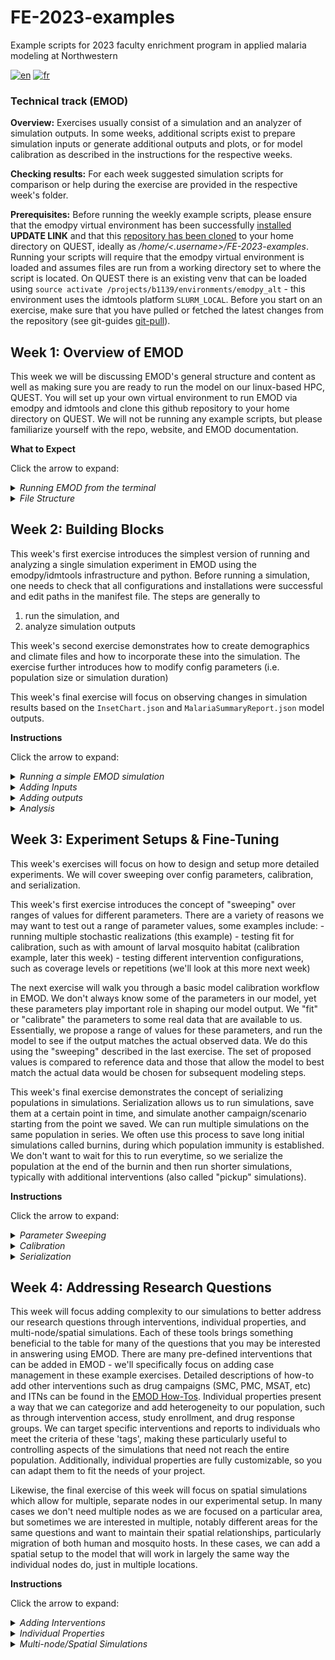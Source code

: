 # FE-2023-examples
Example scripts for 2023 faculty enrichment program in applied malaria modeling at Northwestern

[![en](https://img.shields.io/badge/lang-en-blue.svg)](https://github.com/numalariamodeling/FE-2023-examples/blob/main/README.md)
[![fr](https://img.shields.io/badge/lang-fr-red.svg)](https://github.com/numalariamodeling/FE-2023-examples/blob/main/README.fr.md)


### Technical track (EMOD)

**Overview:**
Exercises usually consist of a simulation and an analyzer of simulation outputs. 
In some weeks, additional scripts exist to prepare simulation inputs or generate additional outputs and plots, or for model calibration as described in the instructions for the respective weeks.

**Checking results:**
For each week suggested simulation scripts for comparison or help during the exercise are provided in the respective week's folder.

**Prerequisites:** 
Before running the weekly example scripts, please ensure that the emodpy virtual environment has been successfully [installed](https://faculty-enrich-2022.netlify.app/modules/install-emod/) **UPDATE LINK**
and that this [repository has been cloned](https://docs.github.com/en/repositories/creating-and-managing-repositories/cloning-a-repository) to your home directory on QUEST, ideally as _/home/<.username>/FE-2023-examples_. Running your scripts will require that the emodpy virtual environment is loaded and assumes files are run from a working directory set to where the script is located. On QUEST there is an existing venv that can be loaded using `source activate /projects/b1139/environments/emodpy_alt` - this environment uses the idmtools platform `SLURM_LOCAL`. Before you start on an exercise, make sure that you have pulled or fetched the latest changes from the repository (see git-guides [git-pull](https://github.com/git-guides/git-pull)).

## Week 1: Overview of EMOD
This week we will be discussing EMOD's general structure and content as well as making sure you are ready to run the model on our linux-based HPC, QUEST. You will set up your own virtual environment to run EMOD via emodpy and idmtools and clone this github repository to your home directory on QUEST. We will not be running any example scripts, but please familiarize yourself with the repo, website, and EMOD documentation.

**What to Expect**

Click the arrow to expand:
<details><summary><span><em>Running EMOD from the terminal</em></span></summary>
<p>

When you run an EMOD simulation script on QUEST, it will generate a set of initial messages. You will see a warning about no "idmtools.ini" - this is perfectly normal as we do not typically need the ini file to run with emodpy. Following this warning, you will see a segment that tells you some basic details about the idmtools platform you are using to run the script as well as the job directory, where all your simulation outputs will be stored.

![](static/example_run.png)

After a short waiting period, you will also see additional lines providing information on the commissioning of your simulation(s). You can expect to see a line saying that the EMODTask is being created, a few warnings and notices about file creation, then the bars showing progress on asset discovery and simulation commissioning. Once fully commissioned, you will also see the QUEST job ID, job directory, suite ID, and experiment ID. A line in the [example_run.py](https://github.com/numalariamodeling/FE-2023-examples/blob/main/example_run.py) tells the terminal to wait until all of the simulations are finished running, so there is an additional progress bar and assertion that the experiment succeeded, or failed, (once complete) that may not be present in all runs if this line is excluded. Notice that we have commissioned and successfully run 1 simulation here (see 1/1 at end of progress bars).

![](static/example_commission.png)

</p>
</details>

<details><summary><span><em>File Structure</em></span></summary>
<p>

If you navigate to the job directory, the file structure should look similar to that below. It can be summarized as:

- Job Directory
    - Suite ID
        - Experiment ID
            - Experiment Assets (e.g. demographics, EMOD executable, climate files, etc)
            - Simulation ID(s)
                - Output folder (e.g. reporters specified in run script)
                - General simulation outputs (e.g. campaign and config files, status/error tracking, simulation metadata)
            - General experiment outputs (e.g. status/error tracking, experiment metadata)
        - Suite metadata file
            
*NOTE: All of the ID folders are the 16-digit alphanumeric strings generated by idmtools, there is currently no way to modify them to use more human readable names*

![](static/example_file_structure.png)

</p>
</details>

## Week 2: Building Blocks
This week's first exercise introduces the simplest version of running and analyzing a single simulation experiment in EMOD using the emodpy/idmtools infrastructure and python. Before running a simulation, one needs to check that all configurations and installations were successful and edit paths in the manifest file. The steps are generally to

1. run the simulation, and   
2. analyze simulation outputs 

This week's second exercise demonstrates how to create demographics and climate files and how to incorporate these into the simulation. The exercise further introduces how to modify config parameters (i.e. population size or simulation duration)

This week's final exercise will focus on observing changes in simulation results based on the `InsetChart.json` and `MalariaSummaryReport.json` model outputs.

**Instructions**

Click the arrow to expand:
<details><summary><span><em>Running a simple EMOD simulation</em></span></summary>
<p>


- Navigate to your local copy of this repository on QUEST: `cd ~/FE-2023-examples`  
- Notice your job directory path in `manifest.py`: `/projects/b1139/FE-2023-examples/experiments/<username>`. This will help your track your simulations separately from other participants.  
- Load your emodpy `SLURM_LOCAL` virtual environment (see prerequisites)  
- Run simulation via `python3 example_run.py -l`
    - The `-l` argument allows you to use `SLURM_LOCAL` platform as the `selected_platform` in this example
- Wait for simulation to finish (~2 minutes)  
- Go to the job directory (see `experiments/<your username>` above) folder to find the generated experiment - it will be under a set of 16-digit alphanumeric strings. The structure of these strings is `Suite > Experiment > Simulations`. Due to current handling systems with SLURM you will not be able to see the experiment name given within the `example_run.py` script; however, this can be found in the experiment and simulation-level metadata.json files. You may also choose to sort your files based on time such that most recent experiments will appear first. 
- Take a look through what was generated even in this simple run and get familiar with the file structure.  
    - *NOTE: be sure to go all the way into the folder structure to see your simulations & their outputs. For more information on what to expect, see [Week 1](https://github.com/numalariamodeling/FE-2023-examples#week-1-overview-of-emod)*

</p>
</details>

<details><summary><span><em>Adding Inputs</em></span></summary>
<p>

This exercise demonstrates how to create demographics and climate files and how to incorporate these into the simulation as well as introducing how to modify config parameters (e.g. run number or simulation duration). Complete all of the steps below before running this next example.



1. Extracting climate data & adding to simulations
    - Checkout `example_site.csv` in the [inputs folder](https://github.com/numalariamodeling/FE-2023-examples/tree/main/inputs). This file contains coordinates for an example site in Uganda and establishes that this will be our "Node 1" in the model. You may use these coordinates or select a different site (and adjust the coordinates accordingly) if you like for the rest of this example.
    - Next, we'll run `extract_weather.py` - this script will run the weather generator. Notice that it reads information from `example_site.csv` to look for the right site and you can request weather for your time frame of interest. You'll also see that the platform for this is called *Calculon* - this is IDM's HPC _(requires access for climate database : ask someone from NU team)_
        - We can also run `recreate_weather.py` which will convert the weather files we just generated to a csv format that we can modify. For this example we don't need to make any modifications but this can be useful for research questions such as those relating to climate change. After running any modifications in the script we then convert the csv back to weather files.  
    - Now that you know what the scripts do, load your virtual environment and use `python3 extract_weather.py` to run the extraction.   
        - Enter the credentials to access Calculon and wait for your weather files to be generated, when that is complete check your repo's inputs to make sure the files are there.   
        - Then run `python3 recreate_weather.py` and verify that the modified weather files have been created. Make sure you check the `recreate_weather.py` script to see where they should be located.
    - Copy `example_run.py` and name it `example_run_inputs.py` and in the script change the experiment name to `f'{user}_FE_example_inputs'`
    - Update default parameters in your simulation script (`example_run_inputs.py`)'s `set_param_fn()`. You'll also need to add your folder of climate files as an asset directory to the EMODTask in `general_sim()`, this must be set after the task is defined and before the experiment is created. It is recommended you put it directory after the "set sif":

```py
def set_param_fn():
    ## existing contents
    config.parameters.Air_Temperature_Filename = os.path.join('climate','example_air_temperature_daily.bin')
    config.parameters.Land_Temperature_Filename = os.path.join('climate','example_air_temperature_daily.bin')
    config.parameters.Rainfall_Filename = os.path.join('climate','example_rainfall_daily.bin')
    config.parameters.Relative_Humidity_Filename = os.path.join('climate', 'example_relative_humidity_daily.bin')

```
    
```py
def general_sim():   
    ## existing contents
    task.set_sif(manifest.SIF_PATH, platform)
    
    # add weather directory as an asset
    task.common_assets.add_directory(os.path.join(manifest.input_dir, "example_weather", "out"), relative_path="climate")
```

2. Adding demographics
    - You may have noticed a `build_demog()` function in the first example, now we'll look at it in more detail. There are a few ways to add demographics details to our simulations, primarily with a new generator where we add details as we go or from a csv or we can read in a pre-made json file. Here we'll use the `from_template_node` command in emodpy_malaria demographics with some basic information, such as latitude and longitude. We need to import this functionality directly from emodpy_malaria - you should see this at the top of your script
    - In the `build_demog()` function, you should see the template node command, add the latitude and longitude for your example site and increase the sample size to 1000.
    - We also want to add equilibrium vital dynamics to our script. This will set the birth and mortality rates to be equal so we have a relatively stable population in our simulations. For some experiments it can be desirable to set these separately but for now this simple version will meet our needs. Add `SetEquilibriumVitalDynamics()` directly to the demographics file we are creating within the generator function (as seen below).
    - There are many aspects of demographics we are able to specify, such as the previously mentioned vital dynamics, risk distributions, and age distributions. The emod_api contains some existing age distributions. We'll need to import these PreDefined Distributions and then add it with `SetAgeDistribution` to our demographics file. Let's try adding the general distribution for Sub-Saharan Africa.
    
```py
import emodpy_malaria.demographics.MalariaDemographics as Demographics
import emod_api.demographics.PreDefinedDistributions as Distributions

def build_demog():
    """
    This function builds a demographics input file for the DTK using emod_api.
    """

    demog = Demographics.from_template_node(lat=0.4479, lon=33.2026, pop=1000, name="Example_Site")
    demog.SetEquilibriumVitalDynamics()
    
    age_distribution = Distributions.AgeDistribution_SSAfrica
    demog.SetAgeDistribution(age_distribution)

    return demog
```

3. Modifying configs
    - We also often want to modify some of the [config parameters](https://docs.idmod.org/projects/emod-malaria/en/latest/parameter-configuration.html) that control things like the within-host model, vectors, and simulation setup. In `example_run.py` we set the malaria team defaults using `config = conf.set_team_defaults(config, manifest)`, but we can also specify individual parameters like we did with the climate file names. Let's start with some simple things like adding setting the `Simulation_Duration` (how long the simulation should run in days) and the `Run_Number` (the random seed for the simulation) in `set_param_fn()`. Both of these can be done directly by referencing them as `config.parameters.<param_name>` and setting them to the desired value. The team typically uses a structure of `sim_years*365` with sim_years defined globally, at the top of the script beneath all imports, to set the duration.
    - Set the duration to 1 year and the run number to any number of your choosing
        - *NOTE: this run number value is just the random seed value, NOT the number of stochastic realizations to run.*
    - Next, we'll add some mosquito species. There is a specific function for this, `add_species()` in emodpy_malaria malaria config. Try adding *A. gambiae*, *A. arabiensis*, and *A. funestus* to your config file:
    
```py    
sim_years = 1

def set_param_fn():
    ## existing contents
    
    conf.add_species(config, manifest, ["gambiae", "arabiensis", "funestus"])

    config.parameters.Simulation_Duration = sim_years*365
    config.parameters.Run_Number = 0
```

4. Now that you've added these changes, try running your new script with `python3 example_run_inputs.py -l`. Once it has succeeded go check on what has run. Do you see the changes to your demographics.json and the climate folder in the experiment's `Assets` directory? How about to config.json or stdout.txt? You should also see [`InsetChart.json`](https://docs.idmod.org/projects/emod-malaria/en/latest/software-report-inset-chart.html) in the simulation's output folder - this is EMOD's default report that will give you an idea of what's going on in your simulation. We'll explore this more later in the Analysis section of Week 2.

</p>
</details>


<details><summary><span><em>Adding outputs</em></span></summary>
<p>

This exercise demonstrates how to add some of the malaria built-in reporters to our sims. These reports can help us understand what is going on in our simulations from basic targets like incidence and prevalence to more detailed pictures of events or within-host data such as parasitemia. You can read more about the possible types of analyzers in the [EMOD output file documentation](https://docs.idmod.org/projects/emod-malaria/en/latest/software-outputs.html). In this exercise we'll add the Report Event Recorder and Malaria Summary Report to the simulations.

- Copy your `example_run_inputs.py` script and name it `example_run_outputs.py`. Change the experiment name to `f'{user}_FE_example_outputs'`.
- We need to import the malaria reporters from emodpy_malaria. You'll need to add this line to the rest of your emodpy_malaria importers `from emodpy_malaria.reporters.builtin import *` at the top of your script. Notice the "*" at the end, this means we are importing all of the reporters from the builtin reporter script by their names.
- [Report Event Recorder](https://docs.idmod.org/projects/emod-malaria/en/latest/software-report-event-recorder.html) allows us to look at various events happening to each individual in our sim, as well as some basic demographic and health status information about the individual. This report is especially useful for monitoring different interventions, such as receiving treatment, but for now we'll only look at simple events such as births or existing individuals' birthdays. We can control the time period we want to report on, from `start_day` to `end_day` as well as things like target age group and nodes while we add the reporter. For now, let's add the report for the entire simulation and targeting ages 0-100 years, so likely the whole population. It can be added to our `general_sim()` with `add_event_recorder()` after the task has been defined, around line 110:

    ```py
    def general_sim()
        ## existing contents
    
        add_event_recorder(task, event_list=["HappyBirthday", "Births"],
                           start_day=1, end_day=sim_years*365, node_ids=[1], min_age_years=0,
                           max_age_years=100)
    ```

- [Malaria Summary Report](https://docs.idmod.org/projects/emod-malaria/en/latest/software-report-malaria-summary.html) provides a population-level summary of malaria data grouped into different bins such as age, parasitemia, and infectiousness. This report will give us information such as PfPR, clinical incidence, and population stratified by time (as well as age bins, parasitemia, and infectiousness if desired). We can specify what time period of aggregation we are interested in, typically weekly, monthly, or annually through the reporting interval. The linked documentation will show you many other things we can specify as well, but for now we'll keep it simple and set our report to run monthly for the duration of the simulation with simple age groups: 0-0.25, 0.25-5, and 5-115 years. We'll also tell the report that we want a maximum of 20 intervals so we can make sure we get all our monthly reports for 1 year and use `pretty_format` to make the outputted report more readable to us. You should also add a filename suffix, in this case we'll use "monthly" to give some additional description to the report. This should be added directly after the Report Event Recorder, also in `general_sim()` with `add_malaria_summary_report()`:

    ```py
    def general_sim()
        ## existing contents
    
        ## previously added event recorder
    
        add_malaria_summary_report(task, manifest, start_day=1, end_day=sim_years*365, reporting_interval=30,
                                   age_bins=[0.25, 5, 115],
                                   max_number_reports=20,
                                   filename_suffix='monthly',
                                   pretty_format=True)
    ```

- Now try running your new script as you learned in the past two examples and wait for it to finish before navigating to your experiment directory. When it's done running, check out the simulation outputs and your new report.

</p>
</details>


<details><summary><span><em>Analysis</em></span></summary>
<p>

Now that you've learned the basics of how to run EMOD and add inputs/outputs you can start actually analyzing some data! We use analyzer scripts to extract the data we want from our simulations' reports to understand what the simulation is doing, how it is changing, and answer research questions. This week's analyzer script, `analyzer_W2.py` contains two different analyzers:

1. `InsetChartAnalyzer` that extracts data from `Inset_Chart.json`. Notice the `channels_inset_chart` in line 159 - this tells defines which data channels we are interested in looking at. Six different channels are included currently but these can always be modified depending on what you want to explore. 
2. `MonthlyPfPRAnalyzer` that extracts data from the monthly summary report. If you look at the guts of the analyzer (lines 62 - 138), you'll see that this will particularly focus on extracting PfPR, Clinical Incidence (per person per year), Severe Incidence (per person per year), and Population, all by time (month) and age bins.

- You'll also notice `sweep_variables` being defined and going into both analyzers - we'll discuss this in more depth in Week 3, but for now you can think of this like a tag (or set of tags) for our simulation(s).

- Before we can run the analyzer script, you need to make a few changes:
    1. Set your `jdir` (short for job directory) to where your experiments are saved (*/projects/b1139/FE-2023-examples/experiments/<username>*). Notice that this is used for the platform, and we also set `wdir` (working directory) for the analyzer where the analyzers will output any results you have requested
    2. Define your experiment name and ID in the `expts` dictionary (line 147) - these should match the UID and name in the experiment level `metadata.json` for your experiment of interest:

    ```py
    expts = {
            '<user>_FE_example_outputs' : '<experiment UID'
        }
    ```

- This week's analyzer script also includes a basic python plotter for the results from `InsetChartAnalyzer` that will help you visualize each of the `channels_inset_chart` throughout the simulation. Take a look through the code to see if you can tell what it is doing before running it.
- Run the analyzer, you will not need the `-l` command as the platform is set to run only with `SLURM_LOCAL` right now
- Wait for the analyzer to succeed. Once it is finished check out your new outputs (see if you can find the `wdir` mentioned above without help). You should see two csvs, one from each analyzer, as well as a InsetChart.png.
- As an additional exercise, try to make a data visualization in R or python based off of the MonthlyPfPRAnalyzer output (PfPR_Clinical_Incidence_monthly.csv), based on the `MalariaSummaryReport`. You'll need to take a look through the output file and decide what kind of figure may be interesting and inform you about your simulation. *Note: there is no solution script for this, it is an exercise of creativity and data visualization skills where everyone may have unique ideas. Check out the plotting resources, then discuss with your colleagues or the instructional staff if you get stuck.*
- Once you've completed your data visualization exercise, feel free to try changing some other [config parameters](https://docs.idmod.org/projects/emod-malaria/en/latest/parameter-configuration.html) in your example script. Run additional simulations with different durations, population sizes, agebins, etc. - whatever you think would be interesting! This is a great time to look through the EMOD documentation and explore parameters so you get to know the EMOD ecosystem better. *(Tip: change your experiment name to keep track of your simulations in both the metadata and analyzer outputs)*
    - You can also run these sims through the analyzer script by updating the experiment name and ID, as above. Do this and inspect the outputs as well as any changes compared to your first run. What do you see? 
        - How have the outcomes changed? 
        - What do you recognize about running time?
    - You may also want to run the analyzer on your very first, simple EMOD run to see how adding our input files has changed the simulation


</p>
</details>

## Week 3: Experiment Setups & Fine-Tuning
This week's exercises will focus on how to design and setup more detailed experiments. We will cover sweeping over config parameters, calibration, and serialization. 

This week's first exercise introduces the concept of "sweeping" over ranges of values for different parameters.  There are a variety of reasons we may want to test out a range of parameter values, some examples include:
    - running multiple stochastic realizations (this example)
    - testing fit for calibration, such as with amount of larval mosquito habitat (calibration example, later this week)
    - testing different intervention configurations, such as coverage levels or repetitions (we'll look at this more next week) 
    
The next exercise will walk you through a basic model calibration workflow in EMOD. We don't always know some of the parameters in our model, yet these parameters play important role in shaping our model output. We "fit" or "calibrate" the parameters to some real data that are available to us. Essentially, we propose a range of values for these parameters, and run the model to see if the output matches the actual observed data. We do this using the "sweeping" described in the last exercise. The set of proposed values is compared to reference data and those that allow the model to best match the actual data would be chosen for subsequent modeling steps.


This week's final exercise demonstrates the concept of serializing populations in simulations. Serialization allows us to run simulations, save them at a certain point in time, and simulate another campaign/scenario starting from the point we saved. We can run multiple simulations on the same population in series. We often use this process to save long initial simulations called burnins, during which population immunity is established. We don't want to wait for this to run everytime, so we serialize the population at the end of the burnin and then run shorter simulations, typically with additional interventions (also called "pickup" simulations).

**Instructions**

Click the arrow to expand:
<details><summary><span><em>Parameter Sweeping</em></span></summary>
<p>

This exercise demonstrates how to "sweep" over parameters to have a set of different values across simulations in our experiment.

For now we'll start with a simple sweep over one config parameter, such as the run number. There are additional more complicated sweeping methods, particularly with creating campaigns, that we will discuss later in the program.


- Copy your `example_run_outputs.py` script and name it `example_run_sweeps.py`. Change the experiment name to `f'{user}_FE_example_sweep'`.
- To sweep over variables we'll have to switch to using a simulation builder from `idmtools` rather than creating simulations directly from the task. Add `from idmtools.builders import SimulationBuilder` to your import statements. We'll modify this simulation creation in `general_sim()` shortly.
- Beneath where you set the `sim_years`, set `num_seeds = 5`. We'll use this later to tell EMOD how many different run numbers, or stochastic realizations, we want for this experiment.
- Next, define a simple function that will allow you to set individual config parameters under the `set_param_fn()` where you define the constant config parameters. 

  ```py
  def set_param(simulation, param, value):
      """
      Set specific parameter value
      Args:
          simulation: idmtools Simulation
          param: parameter
          value: new value
      Returns:
          dict
      """
      return simulation.task.set_parameter(param, value)
  ```

- As mentioned, we also need to adjust the way we create our experiments in `general_sim()`. Notice that we are currently use `Experiment.from_task()` which creates the experiment and simulations directly from the defined task. To sweep over variables we'll have to switch to using `Experiment.from_builder()` that works to setup each simulation directly rather than an entire experiment with the same parameters.
    - First, initialize the builder such that `builder = SimulationBuilder()`. This should go in `general_sim()` between adding assets and reports. 
    - Add the sweep to the builder using `add_sweep_definition()`. Here you'll create a partial of `set_param` (defined above), pass the config parameter that you'd like to set to this partial, and then provide the range of values to sweep over. In this example, tell the function to sweep over `Run_Number` over the range of the `num_seeds` defined above (will output values of 0 - `num_seeds`).
    - Finally, you'll need to remove the `Experiment.from_task()` creation and replace with `Experiment.from_builder(builder, task, name=<expname>)`. This will create experiments based on the task but with the additional information contained in the builder, including the added sweep. Make sure you keep the modified experiment name!
  
      ```py
      def general_sim()
          ## existing contents

          # Create simulation sweep with builder
          builder = SimulationBuilder()
    
          builder.add_sweep_definition(partial(set_param, param='Run_Number'), range(num_seeds))
    
         ## reports are still located here
    
        # create experiment from builder
       experiment = Experiment.from_builder(builder, task, name="example_sim_sweep")
      ```

- Run the script, wait for it to finish, and checkout your outputs.
- Update the experiment name and ID in `analyzer_W2.py`. You'll notice that the `sweep_variable` parameter is already set to `Run_Number` so the analyzer will pull out this tag for each simulation. This list can take more parameters/tags as necessary when you start adding more complex sweeps. 
    - Checkout the `InsetChart` plot generated by the analyzer - how does it look different now that we've swept over the run number.
- Try adding the output of the sweep to your MonthlyPfPRAnalyzer visualization script from last time. How might you account for adding this to your plot?

</p>
</details>

<details><summary><span><em>Calibration</em></span></summary>
<p>

Depending on our project and site there are a variety of different parameters you may be interested in calibrating on due to different uncertainties, including those having to do with vectors and interventions. In this example, we want to calibrate a parameter called `x_Temporary_Larval_Habitat` that controls the amount of larval mosquito habitat, and the amount of mosquitoes, accordingly. This is a common parameter in calibration efforts. We'll use our example site with some data that mimics a household survey (DHS) conducted in the site. In this hypothetical survey, a number of children under 5 years old were tested for malaria, and we know how many of them are positive. We'll use these reference points to select the best fit.


1. Running calibration sweeps
    - Copy `example_run_sweeps.py` to a new script named `example_run_calibration.py`
    - Update `sim_years` to run for at least 20 years
    - Beneath the sweep we added last time, add another one for `x_Temporary_Larval_Habitat` (default = 1). This parameter multiplies the default larval habitat value, so we'll want to start over a relatively small range of values. One nice way of doing this is to use a numpy command, `logspace`, that will divide the range evenly in logspace - we'll try -0.5 to 1 in logspace (0.316 to 10 in terms of actual parameter value) for 10 separate values. Logspace is particularly useful for this parameter as the actual larval habitat values can be quite large so we tend to want to explore the lower values in our range more closely. Be sure to also `import numpy as np` with the rest of your import statements.
    
      ```py
      builder.add_sweep_definition(partial(set_param, param='x_Temporary_Larval_Habitat'), np.logspace(-0.5,1,10))
      ```
    - Add `filename_suffix='Monthly_U5'` to the end of the summary reporter. This command adds a descriptor to the report output file - it is particularly useful when you want to output multiple different reports from the same type of reporter (such as a weekly, monthly, and annual report).
    - Update the expname and run your simulations.
    - Update the expname and exp_id in the `calibration_analyzer.py` then run the script - check out the differences between this and previous analyzers (and their outputs).
    
2. Parameter selection
    - The `example_calibration_selection.py` script is a simple example of how we may select the best match parameter value for calibration. It calculates the average log-likelihood of each `x_Temporary_Larval_Habitat` based on simulation outputs and produces some plots to visualize the parameter selection.
    - Update the `expt_name` to match that of your calibration sweeps that you just ran.
    - Before you run the selection script, take a look through it and see if you can understand how it works and what it will produce. Keep this in mind and then run and compare to the results after it's finished.
    - How does the parameter fit look? If you didn't get a good fit, what might you do to fix it? Feel free to make changes and try running part 1 again!
</p>
</details>

<details><summary><span><em>Serialization</em></span></summary>
<p>

This serialization exercise has three parts. In part 1 you will run and save a burnin simulation. In part 2 you will "pickup" this simulation and add antimalarial interventions. In part 3 you will repeat parts 1 & 2 using a longer burnin duration, and compare the results.

1. Burning in
    - Description: Typically, we create 50-year burnin simulations to initialize transmission and immunity in our population of interest prior to trying to answer our research questions. For this example, we will start by only running the burnin for 10 years with 500 people to make sure everything is running correctly. For now we will also want to run 3 replicates. Be sure to use your calibrated `x_Temporary_Larval_Habitat` from the previous example.
     - Create a new python script named `example_run_burnin.py`
     - Based on what you've learned from previous examples, add the basic code chunks needed to run a simulation. Check the details below for suggestions and additional comments. Feel free to refer to any old scripts you've been using to help write this one but be sure not just to copy and paste the whole thing!
        - Import modules
        - Config setup & simulation duration
        - Campaign setup
        - Demographics
        - EMODTask & experiment builder
        - Reporters: Reporting during the burnin simulation is optional, it depends on the simulation duration and what you want to track or to check. If not disabled, `InsetChart` is automatically included, and can be plotted, alternatively one can disable the `InsetChart` and include an annual summary report to keep track of malaria metrics in an age group that is also plotted during the main simulation. *HINT: you may want to check the max number of reports generated in the summary reporter*
        - Code execution/run script
     - Now that you've got the basics of your script, we'll add the parameters needed for serialization so that you can "pick up" from them again later. Add the code chunk below to update the serialization "writing" configuration parameters. (see [Simple Burnin](https://faculty-enrich-2022.netlify.app/modules/emod-how-to/emod-how-to/#simple-burn-in) in EMOD How-To's). The section ideally would be placed at the end of your `set_param_fn()`.
        - `Serialization_Population_Writing_Type` sets the format we want to serialize in, typically "timestep" that will save the population at a particular time step (days)
        - `Serialization_Time_Steps` sets that point in time that we want to serialize. We define `serialize_years` to reference this length of time at the top of our script. For consistency, you can use this same value to set your simulation duration.
        - `Serialization_Mask_Node_Write` determines whether or not larval habitats are serialized, `0` means we are saving everything.
        - `Serialization_Precision` dictates what level of precision is used in the saved files - `REDUCED` will reduce the file size and is used for most of our burnins to save space

          ```py
          # as a global variable at the top of the script, like sim_years that we use to define simulation duration:
          serialize_years = 10

          def set_param_fn():
              ## existing contents
    
              #Add serialization - add burnin "write" parameters to config.json
              config.parameters.Serialized_Population_Writing_Type = "TIMESTEP"
              config.parameters.Serialization_Time_Steps = [365 * serialize_years]
              config.parameters.Serialization_Mask_Node_Write = 0
              config.parameters.Serialization_Precision = "REDUCED"
          ```
    - Run the script, wait for it to finish, and checkout your outputs.
    - While waiting for your simulations to finish, we can adapt the `analyzer_w2.py` to better meet the needs of serialization. Copy this script and name it `serialization_analyzer.py`
        - Start by adding a section to the executable `if __name__ == "__main__":` section of the analyzer that defines the serialization duration and which step (burnin or pickup) you'd like to analyze, in this case the burnin.
        
          ```py
          serialize_years = 10  # Same as in example_run_burnin.py
          step = 'burnin'
          ```
        - We may also want to adjust our sweep variables and `InsetChart` channels. Let's try changing the channels to the four below and adding an if statement to set sweep variables for the pickup. Right now this is the same as the burnin and only sweeps over Run_Number, but this can be used for additional parameters, such as intervention coverage, as you add complexity to the pickup. 
        
          ```py
          ## Set sweep_variables and event_list as required depending on experiment
          channels_inset_chart = ['Statistical Population', 'New Clinical Cases', 'Adult Vectors', 'Infected']
          sweep_variables = ['Run_Number']
          if step == 'pickup':
              sweep_variables = ['Run_Number'] # for times when you add additional items to the pickup, you can add more sweep variables here
          ```
        - To use the "step" system we will want to also modify our analyzers run statement. Assuming you included only the default report, `InsetChart`, in your burnin then you will want to run only that analyzer for the burnin step. For the pickup you will likely also want to include a version of the summary report we've been using so we'll include that in the pickup step in the analyzer. Notice that these are largely the same as how we were calling them previously, with the addition of a `start_year` parameter. This functionality has been in the actual analyzer the whole time, but we hadn't referenced it; however, it becomes more important as we think about time in serialization. This allows us to essentially set the date for for the simulation outputs such that our burnin will end in 2023 (and such should start the number of `serialize_years` prior) and the pickup will start where the burnin leaves off in 2023. The simulations themselves have no linkage to real time; rather, they track simulation timesteps. Applying the the year in the analyzer in this way is simply meant to turn those simulation timesteps into a more understandable framework for our work. We then run the analyzer based on the step we set above. We can keep the basic plotter after this just to get an idea of what is going on in our simulations. 
            - **Note: In certain cases, such as monitoring PfPR across all simulation time, you will also want to include a summary report (or another report) in the burnin. Be thoughtful about the questions you are trying to address and what reports you'll need at each step, there is no one right way!**
        
          ```py
          with Platform('SLURM_LOCAL',job_directory=jdir) as platform:

              for expname, exp_id in expts.items():
                  analyzers_burnin = [InsetChartAnalyzer(expt_name=expname,
                                           channels=channels_inset_chart,
                                           start_year=2023 - serialize_years,
                                           sweep_variables=sweep_variables,
                                           working_dir=wdir),
                                      ]

                  analyzers_pickup = [InsetChartAnalyzer(expt_name=expt_name,
                                           channels=channels_inset_chart,
                                           start_year=2023,
                                           sweep_variables=sweep_variables,
                                           working_dir=wdir),
                                      MonthlyPfPRAnalyzer(expt_name=expt_name,
                                            start_year=2023,
                                            sweep_variables=sweep_variables,
                                            working_dir=wdir)
                                      ]
  
              if step == 'burnin':
                  am = AnalyzeManager(expt_id, analyzers=analyzers_burnin)
                  am.analyze()
                
              elif step == 'pickup':
                  am = AnalyzeManager(expt_id, analyzers=analyzers_pickup)
                  am.analyze()
            
              else:
                  print('Please define step, options are burnin or pickup') 
          ```
    - Run the analyzer script
    
2. Picking up
    - Create a new script, `example_run_pickup.py` that will be used to run a simulation picking up from the 10-year burnin simulations you ran in Part 1. You may choose to copy over the contents of your burnin or start fresh, being thoughtful about which parts are necessary or you expect may change for the pickup.
        - Be sure to update or add any reporters that may be of interest to see what is happening in during the pickup. It is recommended to at least include the summary reporter we have been using in previous examples.
        - As mentioned above, pickups are often the most useful when thinking about different intervention scenarios. We will discuss adding these interventions in greater depth in later exercises and focus primarily on the process of creating the pickup in this exercise. 
        - *Note that the start/end days for items such as reports and interventions are relative to the beginning of the pick-up simulation - in other words, they re-start at zero.*
    - Import `build_burnin_df` from the `utils_slurm` helper file - this function helps us access the saved burnin information and build our pickup off of it
    - Add custom or new parameters that define the pickup simulation and burnin duration as well as ID of the burnin experiment. Add these at the top of your new script after your import statements:
        - `pickup_years` to define your `Simulation_Duration` (i.e. # of years run post-burnin). This will replace the duration that you had previously in the script so make sure you update the `Simulation_Duration` accordingly!
        - `serialize_years` to define the year of the burnin that serves as the start of the pickup and should be equal to the value of `serialize_years` in the burnin.
        - `burnin_exp_id = '<exp_id>'` with the experiment_id from the burnin experiment you want to pick up from
        - `num_seeds` to define the number of stochastic runs executed under each parameter set

          ```py
          from utils_slurm import build_burnin_df

          serialize_years=5
          pickup_years=5
          num_seeds=5
          burnin_exp_id = '<exp_id>'
          ```
    - Update your serialization config params, mostly by switching them from "write" to "read" mode as we are now picking up where we left off in the burnin. The `Serialization_Time_Steps` should remain the same as we want to pick up at that serialized spot at the end of our burnin. Be sure to completely modify or remove any of the "writing"/burnin parameters in this script.

      ```py
      def set_param_fn():
          ## existing contents 
    
          #Add serialization - add pickup "read" parameters to config.json
          config.parameters.Serialized_Population_Reading_Type = "READ"
          config.parameters.Serialization_Mask_Node_Read = 0
          config.parameters.Serialization_Time_Steps = [serialize_years*365]
      ```
    - Next, add the simulation specific serialization parameter updates. This function helps us match burnin and pickup simulations by filenames and paths, as well as any parameters that we want to carry over. In this example, the only such parameter is `Run_Number` but this could be many other configuration or campaign type parameters. Parameters that may be important for sweeps need to be included in the returned output of the function, such as `Run_Number` is here, so we can reference them in later analysis.
    
      ```py
      def update_serialize_parameters(simulation, df, x: int):

         path = df["serialized_file_path"][x]
         seed = int(df["Run_Number"][x])
    
         simulation.task.set_parameter("Serialized_Population_Filenames", df["Serialized_Population_Filenames"][x])
         simulation.task.set_parameter("Serialized_Population_Path", os.path.join(path, "output"))
         simulation.task.set_parameter("Run_Number", seed) #match pickup simulation run number to burnin simulation

         return {"Run_Number":seed}
      ```
    - Finally, we need to add a few commands to find the serialized state files and add them to our simulation builder. Use the `build_burnin_df` to create the data frame that will contain all of the information needed about our burnin using the burnin experiment ID, the platform where we are running everything, and the serialized time point. Then we can sweep over the `update_serialize_parameters` function we created in the last step, referencing the burnin dataframe as where we are getting the information for our sims from and sweeping over the index values of the dataframe so we read the whole thing line-by-line.
    
      ```py
      def general_sim():
          ## existing contents, builder defined
          
          #Create burnin df, retrieved from burnin ID (defined above)
          burnin_df = build_burnin_df(burnin_exp_id, platform, serialize_years*365)

          builder.add_sweep_definition(partial(update_serialize_parameters, df=burnin_df), range(len(burnin_df.index)))
      ```
    - Run the experiment, wait for it to finish, and checkout your outputs.
    - While waiting for it to finish, make any modifications to the analyzer that you need such as the `expname`, `exp_id`, and `step`. Once the experiment finishes you can run `serialization_analyzer.py` 
    
3. Compare pickup simulations across varying burnin durations
    - Run a longer burnin of 50 years using `example_run_burnin.py`
    - When it finishes running (it may take a while), update the `burnin_exp_id` in `example_run_pickup.py`
    - Before running the experiment, update the `exp_name` (i.e. add 'burnin50'), to keep track of your simulation iterations. Do not change anything else in the pickup simulation, to allow for comparison across iterations picking up from different burnin durations.
    - Run the experiment, wait for it to finish, and checkout your outputs.
    - Using `serialization_analyzer.py`, run the `InsetChartAnalyzer` for both burnin and pickup. Make sure to modify your `serialization_years`. Feel free to change the `channels_inset_chart` to other ones depending on what differences you may be most interested in exploring.
    - Try plotting your results to show both burnin and pickup on the same plot for your channels of interest over time. You may use R or python to do so - if you get stuck there is a sample python plotting script in `Solution_scripts/Week3` called `plot_example_serialization.py` but we strongly recommend trying to make your own version of a plot first.
        - *NOTE: these plots and analyzer scripts are just baselines for you to go off! You may want to make changes or include additional things, such as additional sweep variable, confidence intervals, or additional reports with new analyzers (and outputs), as you develop your project, especially as you add complexity to the pickup.*
    - Compare the plots between the experiments with 10 and 50 year burnins. Do you notice any differences?
    
</p>
</details>

## Week 4: Addressing Research Questions

This week will focus adding complexity to our simulations to better address our research questions through interventions, individual properties, and multi-node/spatial simulations. Each of these tools brings something beneficial to the table for many of the questions that you may be interested in answering using EMOD. There are many pre-defined interventions that can be added in EMOD -  we'll specifically focus on adding case management in these example exercises. Detailed descriptions of how-to add other interventions such as drug campaigns (SMC, PMC, MSAT, etc) and ITNs can be found in the [EMOD How-Tos](https://faculty-enrich-2022.netlify.app/modules/emod-how-to/emod-how-to/). 
Individual properties present a way that we can categorize and add heterogeneity to our population, such as through intervention access, study enrollment, and drug response groups. We can target specific interventions and reports to individuals who meet the criteria of these 'tags', making these particularly useful to controlling aspects of the simulations that need not reach the entire population. Additionally, individual properties are fully customizable, so you can adapt them to fit the needs of your project. 

Likewise, the final exercise of this week will focus on spatial simulations which allow for multiple, separate nodes in our experimental setup. In many cases we don't need multiple nodes as we are focused on a particular area, but sometimes we are interested in multiple, notably different areas for the same questions and want to maintain their spatial relationships, particularly migration of both human and mosquito hosts. In these cases, we can add a spatial setup to the model that will work in largely the same way the individual nodes do, just in multiple locations.

**Instructions**

Click the arrow to expand:
<details><summary><span><em>Adding Interventions</em></span></summary>
<p>

As we start thinking about adding interventions to our simulations, we should also think about how to construct the timeline. This is particularly useful for project work as you match to specific sites with data on incidence and prevalence, when (and what) interventions were implemented, etc. For now, let's think about it more simply, building off of what we learned last week. We'll first want to initialize the population through a 50 year burnin with no interventions. Increase your population size back to 1000 for 5 replicates and re-run the burnin while you work on this exercise's scripts (the pickup).

- Copy the `example_run_pickup.py` script you made last week, rename it `example_pickup_CM.py`. *NOTE: we are adding interventions to a pickup in this example, but you do not have to serialize to use interventions, individual properties, or multi-node simulations*
- You'll need to import the treatment seeking/case management functionalities to your script from emodpy-malaria in order to use this intervention function:

    ```py
    import emodpy_malaria.interventions.treatment_seeking as cm
    ```

- Once you have the case management functions imported, you can add them to your `build_camp()` function. We'll use `add_treatment_seeking()`, specifically - this function passes all of the important parameters for case management to our broader campaign file. There is a small set of parameters that we commonly use, below, but to see all of the available controls you can explore the [source code](https://github.com/numalariamodeling/emodpy-malaria/blob/main/emodpy_malaria/interventions/treatment_seeking.py).
    - `start_day`: indicates when the intervention should begin relative to the beginning of the simulation. This is particularly useful when you want interventions to start at different times in the simulations.
    - `drug`: indicates which drugs are to be used for case management. Artemether and Lumefantrine are the default, but all available drugs are defined in emodpy-malaria's [`malaria_drug_params`](https://github.com/numalariamodeling/emodpy-malaria/blob/main/emodpy_malaria/malaria_drug_params.csv)
    - `targets`: controls the target populations and triggers for case management. You'll notice that we use typically use the events `NewClinicalCase` and `NewSevereCase` to trigger case management. We can further add coverage levels and minimum/maximum age targets. In this example, we assume we know case management for children under 5 years old (U5) and that coverage for everyone over 5 years of age will be 75% of the U5 coverage. We also assume that coverage for severe cases (all ages) is 115% of U5 coverage, up to 100% coverage. This means that we'll want to add multiple target dictionaries to our target parameter to capture both groups. Finally, the target dictionary also includes `seek` (the delay rate, in 1/days, to seeking care) and `rate` (the delay rate, in days, from time to seeking care to receiving care, typically 0.3 for uncomplicated cases meaning that there is a three day delay on average).
    - `broadcast_event_name`: indicates the name of the event to be broadcast at each event for reporting purposes. This is particularly helpful if you have multiple or changing versions of the same intervention, such as with using different case management drugs, in a single simulation.
- Add case management to your `build_camp()` function using the script below. Notice that we include `cm.` before `add_treatment_seeking()` - this is because we imported this function as `cm` so it is helpful to reference to make sure we are using the function we think we are. You'll also notice that we are adding `cm_cov_U5=0.75` and `cm_start=1` to the arguments that `build_camp()` takes - we do this so we can pass it values from a sweep over coverage and the start date for case management later in the script. The values included are defaults that you can adjust as needed but are available so you don't have to provide a sweep value if unnecessary.

    ```py
    def build_camp(cm_cov_U5=0.75, cm_start = 1):

        camp.schema_path = manifest.schema_file

        # Add case management
        # This example assumes adults will seek treatment 75% as often as U5s and severe cases will seek treatment 15% more than U5s (up to 100% coverage)
        cm.add_treatment_seeking(camp, start_day=cm_start, drug=['Artemether', 'Lumefantrine'],
                           targets=[{'trigger': 'NewClinicalCase', 'coverage': cm_cov_U5, 
                                     'agemin': 0, 'agemax': 5,
                                     'seek': 1,'rate': 0.3},
                                    {'trigger': 'NewClinicalCase', 'coverage': cm_cov_U5*0.75, 
                                      'agemin': 5, 'agemax': 115,
                                      'seek': 1,'rate': 0.3},
                                    {'trigger': 'NewSevereCase', 'coverage': min(cm_cov_U5*1.15,1), 
                                      'agemin': 0, 'agemax': 115,
                                      'seek': 1,'rate': 0.5}],
                           broadcast_event_name="Received_Treatment")            
                       
        return camp
    ```

- To help sweep over multiple campaign parameters at once, we will also add a function to update these values together after `build_camp()`. In this update function, we include a partial of `build_camp()` that takes values for both of the variables we defined in the last step. It then creates the campaign for a particular simulation from a callback of the partial. Finally, this function returns a dictionary of the parameters and values that we are updating here to add a tag for each to the simulation metadata.

    ```py
    def update_campaign_multiple_parameters(simulation, cm_cov_U5, cm_start):

        build_campaign_partial = partial(build_camp, cm_cov_U5=cm_cov_U5, cm_start=cm_start)
        simulation.task.create_campaign_from_callback(build_campaign_partial)
    
        return dict(cm_cov_U5=cm_cov_U5, cm_start=cm_start)
    ```

- As discussed in last week's exercise on adding parameter sweeps, we'll need to add a sweep to the builder in `general_sim()` for the campaign in addition to the config params. However, this time we will need to use `add_multiple_parameter_sweep_definition()` instead of `add_sweep_definition()` since we are updating both the coverage and start day. If you were to use `add_sweep_definition` directly with a partial of `build_camp()` for each parameter individually, the second time you call the partial would override the first so only one parameter would be updated. On the other hand, `add_multiple_parameter_sweep_definition()` allows us to sweep over the entire parameter space in a cross-product fashion. It takes our update function and we provide a dictionary of our parameters and their list of values we want to sweep over. We'll sweep over three coverage values (0, 50%, and 95%), and three intervention start dates (1, 100, and 365). For now these are relatively arbitrary values that are just meant to illustrate the functionality in EMOD. In this example we will get 3x3x5 = 45 total simulations (coverage levels x start days x run numbers) that model each unique parameter combination.

    ```py
    def general_sim()
        ## existing contents
    
        ## case management sweep 
        builder.add_multiple_parameter_sweep_definition(
            update_campaign_multiple_parameters,
            dict(
                cm_cov_U5=[0.0, 0.5, 0.95],
                cm_start=[1, 100, 365]
            )
        )
    ```

- Update the `ReportEventRecorder` event list to include `Received_Treatment` from our case management campaign (either in addition to the event list we've used previously or as the only event).
- Update the experiment name to `example_sim_pickup_CM`.
- Run the script. While you wait, update `serialization_analyzer.py` with your new experiment name, ID, and sweep variables.
- When the simulations finish, run the analyzer.
- Try plotting your results. You can build off of the scripts you made for the previous serialization example, but how might you consider the changes we've made this week? Should you make changes based on the added intervention? What about the sweeps?
- Check out some of the other [interventions](https://github.com/numalariamodeling/emodpy-malaria/tree/main/emodpy_malaria/interventions) in emodpy-malaria. [Drug campaigns](https://github.com/numalariamodeling/emodpy-malaria/blob/main/emodpy_malaria/interventions/drug_campaign.py), [ITNs](https://github.com/numalariamodeling/emodpy-malaria/blob/main/emodpy_malaria/interventions/bednet.py), and [IRS](https://github.com/numalariamodeling/emodpy-malaria/blob/main/emodpy_malaria/interventions/irs.py) may be of particular interest. For an added challenge, try adding one (or more!) of these interventions to this simulation on your own or with the help of the How-Tos. An example script with multiple interventions is located in the solution scripts **IN PROGRESS**

</p>
</details>

<details><summary><span><em>Individual Properties</em></span></summary>
<p>

Individual properties (IPs) can be added to any simulation to add additional information useful to specific projects. Depending on the research question individual properties might only be needed for interventions and not for the reports, or vice versa, if not both.

In this example, we'll continue building off of the serialization structure, adding a case management access IP to our previous workflow.  We'll use individual properties to create 2 subgroups for this access: low access, high access. For simplicity, it is assumed that their relative size is equal (50% low access, 50% high access).

1. Burnin - Adding IPs to demographics and reports
    - Copy the `example_run_burnin.py` script to a blank python script and name it `example_burnin_IP.py`
    - In the demographics builder, we can define and add a custom individual property that will be applied to the simulation's population. In this example, we want to include high and low levels of access to care. 
        - Start by defining the `initial_distribution` for the property in a list where each value is the proportion of the population that will be distributed to each property level, 50% low access and 50% high access.
        - Next use the `AddIndividualPropetyAndHINT()` from the imported `Demographics` package to add our access property to the demographics file we are building. In this function, set the `Property="Access"`, `Values=["Low","High"]`, and `InitialDistribution=initial_distribution`. The property is our high level label whereas the values represent the levels (such as high and low) of the property. The initial distribution uses the distribution we used in the last step to apply the values to the population, respectively.
        
      ```py
      def build_demog():
          demog = Demographics.from_template_node(lat=1, lon=2, pop=1000, name="Example_Site")
          demog.SetEquilibriumVitalDynamics()
          
          
          # Add age distribution
          age_distribution = Distributions.AgeDistribution_SSAfrica
          demog.SetAgeDistribution(age_distribution)
      
          # Add custom IP to demographics                              
          initial_distribution = [0.5, 0.5]
          demog.AddIndividualPropertyAndHINT(Property="Access", Values=["Low", "High"],
                                              InitialDistribution=initial_distribution)                                  
                                            
          return demog
      ```
    - We can also add individual properties to our reporters. The methods for doing this between the event recorder and summary report are slightly different.
        - In event recorder we can simply add `ips_to_record=['<property>']` which tells the report that we also want it to tell us what access level the individual experiencing the event belongs to. You are able to add multiple IPs to this list if needed.
        - In the summary report, we ask it to include only individuals of a particular level through `must_have_ip_key_value='<property>:<value>'`. This means that the report requested below will only include individuals with high access to care. In these cases, it is also beneficial to add `filename_suffix` such as '_highacces' to tag the output for analysis. 
      ```py
      def general_sim()
          ## existing contents
          
          # Add reports
          add_event_recorder(task, event_list=["HappyBirthday", "Births"],
                       start_day=1, end_day=serialize_years*365, 
                       node_ids=[1], min_age_years=0,
                       max_age_years=100,
                       ips_to_record=['Access'])
                       
          # MalariaSummaryReport
          add_malaria_summary_report(task, manifest, start_day=1,
                               end_day=serialize_years*365, reporting_interval=30,
                               age_bins=[0.25, 5, 115],
                               max_number_reports=serialize_years,
                               must_have_ip_key_value='Access:High',
                               filename_suffix='_highaccess',
                               pretty_format=True)

        ```
    - Add these changes to your burnin, including another summary report for the low access group. If we were to plot these summary reports once the burnin is finished, how do you think the low and high access groups would compare?
        - *NOTE: in project work, you likely will not want to include monthly reporting in burnins as they can be quite space and time consuming, but they are helpful during the learning process.*
    - Update the experiment name and run your simulations
    - Update the experiment name and ID in the analyzer while you wait for it to finish running. You may also start part 2 while you wait.
    
2. Pickup - Adding IPs to interventions
    - Copy the `example_pickup_CM.py` script to a blank python script and name it `example_pickup_CM_withIP.py`.
    - Update the `burnin_exp_id` to the experiment you ran in part 1.
    - In `build_camp()` we will add IPs to the case management intervention setup. A key part of this will be adjusting the coverage level to reflect the differences that the low and high access groups experience, based on a population-level coverage. Try writing your own helper to do this and when you're ready check your work below.
      <details><summary><span><em>Check your coverage adjustment</em></span></summary>
      <p>
        - Add the following to `build_camp()` after defining the schema path:
          
          ```py
          def build_camp():
              ## existing contents
        
              # Calculating the coverage for low and high access groups
              # We assume high access group = 0.5 of total population (see demographics setup)
              frac_high = 0.5
            
              # Use an if/else to define high vs low coverage based on the proportion
              # of the population who have high access to care
              if cm_cov_U5 > frac_high:
                  cm_cov_U5_high = 1
                  cm_cov_U5_low = (cm_cov_U5 - frac_high) / (1 - frac_high)
              else:
                  cm_cov_U5_low = 0
                  cm_cov_U5_high = cm_cov_U5 / frac_high
          ```
          - The if/else statement here uses the proportion of the population with high access to care to help define coverage levels. Based on our assumptions we expect that the high access group should reach 100% coverage before the low access group has any coverage. Under this, the low access group will get leftover coverage to get the population-level coverage to the expected level (e.g. 75% all U5 coverage = 100% high access & 50% low access coverage). Likewise, if population coverage is less than the proportion of individuals with high access, the low access group will have 0% coverage and high access will be calculated to the level to reach the expected population coverage (e.g. 25% all U5 coverage = 50% high access & 0% low access)
          - One could include more complex relationships between individual property levels if supported by data
      </p>
      </details>
      
    - Once the high and low coverage levels are defined we can modify the case management intervention to reflect the variation between the groups. 
        - Adjust the each of the coverage levels to use `cm_cov_U5_low` from your coverage adjustment
        - After the targets, add `ind_property_restrictions=[{'Access': 'Low'}]` - this will restrict the intervention to only those in the low access group. Multiple IPs can be used here if desired.
          <details><summary><span><em>Check your case management intervention</em></span></summary>
          <p>
          - Add the following to `build_camp()` after defining the coverage levels:
          
              ```py
              cm.add_treatment_seeking(camp, start_day=cm_start, drug=['Artemether', 'Lumefantrine'],
                       targets=[{'trigger': 'NewClinicalCase', 'coverage': cm_cov_U5_low, 
                                 'agemin': 0, 'agemax': 5,
                                 'seek': 1,'rate': 0.3},
                                 {'trigger': 'NewClinicalCase', 'coverage': cm_cov_U5_low*0.75, 
                                  'agemin': 5, 'agemax': 115,
                                  'seek': 1,'rate': 0.3},
                                 {'trigger': 'NewSevereCase', 'coverage': min(cm_cov_U5_low*1.15,1), 
                                  'agemin': 0, 'agemax': 115,
                                  'seek': 1,'rate': 0.5}],          
                       ind_property_restrictions=[{'Access': 'Low'}],
                       broadcast_event_name="Received_Treatment")
              ```
          </p>
          </details>
        - Duplicate the low access intervention and modify to apply case management to the high access group as well
    - Add the same IP details from the burnin to the pickup demographics
    - Add the IP specifications for reports discussed in part 1
    - Update the experiment name, run the script
    - If you did not already, run the analyzer for the burnin (part 1) then update the experiment name and ID. Be sure to check if you need to update anything such as `sweep_variables` or analyzer years. Once the pickup finishes, run the analyzer again.
    - Try plotting your results. Feel free to start with old scripts and adapt them to try to understand differences between the IP levels.
</p>
</details>

<details><summary><span><em>Multi-node/Spatial Simulations</em></span></summary>
<p>
Most of the time, we consider our geographical units of interest (the 'nodes' - whether they represent districts, regions, countries, or abstract populations) to be independent from one another. Usually, it's better to simulate different locales separately, but you may want to run 'spatial' simulations involving multiple nodes and the connections between them (ex. migration). 

We will cover advanced applications of spatial modeling in another exercise. This exercise will allow you to practice combining parts from previous examples to run a simple spatial simulation and produce spatial outputs. Afterward, you can add code to introduce migration between nodes, and see how that changes things, but we will not deal with this in any detail here.

**Part 1. Run Spatial Simulations**

1. Create a spreadsheet **nodes.csv** with the columns *node_id*, *lat*, *lon*, and *pop*. EMODpy will be expecting these column names! <br>
        - This spreadsheet will be used to generate the climate and demographics files later
2. Fill in the spreadsheet with the information for 4 nodes

        Example:

        | node_id | lat    | lon   | pop  |
        |:-------:|:------:|:-----:|:----:|
        | 1       | 12.11 | -1.47 | 1000 |
        | 2 | 12.0342 | -1.44 | 1000 | 
        | 3 | 12.13 | -1.59 | 1000 | 
        | 17 | 12.06 | -1.48 | 1000 |
        
        Note: *node_id* must be positive numbers, but do not have to be sequential.
        Note: lat/lon values should represent real places with climates suitable for malaria transmission (for step 3).
        Note: the column name for population is expected to be "pop" by default
3. Generate climate from **nodes.csv**  <br>
   *For simplicity: just use a single-year series from 2019, using the function definition and call to `get_climate()` below* <br>
        - Just update the `"tag"` and `"demo_fname"` arguments appropriately
        
```py   
from emodpy_malaria.weather import *
import os

def get_climate(tag = "default", start_year="2015", start_day="001", end_year="2016", end_day="365", demo_fname="demographics.csv", fix_temp=None):
    # Specifications #
    ##################
    # Date Range
    start = "".join((start_year,start_day))  
    end = "".join((end_year,end_day))     
    
    # Demographics
    demo = "".join(("simulation_inputs/demographics/",demo_fname))
    
    # Output folder to store climate files
    dir1 = "/".join(("simulation_inputs/climate",tag,"-".join((start,end))))
    
    if os.path.exists(dir1):
        print("Path already exists. Please check for existing climate files.")
        return
    else:
        print("Generating climate files from {} for day {} of {} to day {} of {}".format(demo,start_day,start_year,end_day,end_year))
        os.makedirs(dir1)
        csv_file=os.path.join(dir1,"weather.csv")
        # Request weather files
        wa = WeatherArgs(site_file= demo,
                         start_date=int(start),
                         end_date=int(end),
                         node_column="node_id",
                         id_reference=tag)
        
        wr: WeatherRequest = WeatherRequest(platform="Calculon")
        wr.generate(weather_args=wa, request_name=tag)
        wr.download(local_dir=dir1)
        
        print(f"Original files are downloaded in: {dir1}") 
        
        df, wa = weather_to_csv(weather_dir = dir1, csv_file=csv_file)
        df.to_csv(csv_file)

if __name__ == "__main__":
    get_climate(tag="FE_example", start_year="2019", end_year="2019", demo_fname="FE_example_nodes.csv")
```

Now, referring to the scripts you wrote for previous examples, you should be able to start with a blank `run_spatial.py` and outline - or in some cases complete - the code sections needed to:  

4. Import modules  
5. **Set Configuration Parameters**  
    - You can keep the simulation duration short (1-2 years) while testing / debugging.  
    - Add vectors
        -  `conf.add_species(config, manifest, ["gambiae", "arabiensis", "funestus"])`
        
6. **Sweep configuration parameters**  
7. **Build campaign**  
8. Sweep campaign parameters (optional for this exercise)  
9. Serialize burnin & pickup  
10. **Build demographics**   
    a. inside `build_demog()` use  this code to generate demographics from your "nodes.csv" file (you may need to edit the path)
    ```py
    demog = Demographics.from_csv(input_file = os.path.join(manifest.input_dir,"demographics","nodes.csv"), 
                                                            id_ref="indie_clusters", 
                                                            init_prev = 0.01, 
                                                            include_biting_heterogeneity = True)
    ```
11. **Run Experiment [`general_sim()`]**  
    a. Set platform  
    b. Create EMODTask  
    c. Set singularity image  
    d. Add weather directory asset  
    e. Use `SimulationBuilder()`  
    f. **Reports**  
    g. Create, run, and check result of experiment  

**Additional Specifications for Spatial Model Example**

*Burnin*  
- Duration: 30 years  
- Vary `x_Temporary_Larval_Habitat`  
    - `np.logspace(0,1,10)` will use 10 evenly log-spaced values between 10<sup>0</sup> and 10<sup>1</sup> (1-10x)
- No interventions  
- 1 stochastic realization / random seed <br>  
    **Hint: check `set_param_fn()` to make sure you added vectors, point to the corresponding demographics/climate files, and allow for serialization.** 

*Pickup*  
- Duration: 10 years  
- Carry `x_Temporary_Larval_Habitat` over from burnin  
- Interventions deployed differently in each node by providing a list of nodes to the `node_ids` argument <br>
(ex. `treatment_seeking(... node_ids=[1,2])`):  
      *For simplicity, you can choose fixed "optimal" coverages (~80%) for these interventions, instead of sweeping over these campaign parameters.*    
    - One node receives case management, and ITNs every 3 years  
    - One node receives case management only  
    - One node receives ITNs every 3 years only  
    - One node receives no interventions   
- 10 stochastic realizations / random seeds each (sweep over `Run_Number`)  
- add Filtered Spatial Reports and Event Recorder to outputs, inside `general_sim()`   
    -  `add_spatial_report_malaria_filtered(...)`  
        - Filter to final year 3 years of the simulation  
        - For a daily report, use `reporting_interval = 1`  
        - Filter to ages 0.25-100  
        - include spatial_output_channels 'Population', 'PCR_Parasite_Prevalence', and 'New_Clinical_Cases' (though any InsetChart Channels will work)  
   - `add_event_recorder(...)`  
        - the `event_list` should include 'Received_Treatment' and 'Received_ITN'  
            - *Note:* These events need to be added to `config.parameters.Custom_Individual_Events=[...]` inside `set_param_fn()` as well.
            
**Part 2. Analyze Spatial Simulations** 

To analyze the `SpatialReportMalariaFiltered_.bin` files generated for each channel and simulation, use the script `analyzer_spatial.py`

Edit **only** the following lines at the bottom of the script before running:

```py
...
...
...

if __name__ == "__main__":
    ...
    ...
    ...
    ## Experiments Dictionary ##
    ############################
    # {'experiment label' : 'exp_id'}
    expts = {'FE_example' : '9729c597-1161-4631-a222-ac1be450887c'}
   
   ## Paths ##
    ###########
    # experiments folder
    jdir =  '/projects/b1139/indie_emodpy/experiments'
    # output folder
    wdir=os.path.join('/projects/b1139/indie_emodpy/simulation_output', 'baseline')
    if not os.path.exists(wdir):
        os.mkdir(wdir) 
    ## Analyzer Specifications ##
    #############################
    # Grouping variables (for each node & timestep)
    sweep_variables = ['Run_Number', 'xTLH']   
    # Outputs to analyze - must have been requested during simulation
    spatial_channels = ['Population',           
                        'PCR_Parasite_Prevalence',
                        'New_Clinical_Cases']
    ...
    
    ## Run Analyzer ##
    ##################
    with Platform('SLURM_LOCAL',job_directory=jdir) as platform:
        for expname, exp_id in expts.items():
            analyzer = [SpatialAnalyzer(dir_name=expname,
                                        f_base = report_type,
                                        f_suffix = report_suffix,
                                        exp_id = exp_id,
                                        spatial_channels=spatial_channels,
                                        sweep_variables=sweep_variables,
                                        working_dir=wdir)]      
            # Create AnalyzerManager with required parameters
            manager = AnalyzeManager(configuration={},ids=[(exp_id, ItemType.EXPERIMENT)],
                                     analyzers=analyzer, partial_analyze_ok=True)
            # Run analyze
            manager.analyze()
```

This will produce a file inside `working_dir/simulation_output/experiment_name/SpatialReportMalariaFiltered.csv` with columns:  
* Time
* Node
* Run_Number
* xTLH
* Population
* PCR_Parasite_Prevalence
* New_Clinical_Cases

Part 3. Plot Spatial Results

1. Open 'spatial_plotter.rmd'  
2. Replace the `sr_path` in the first chunk with the path to the 'SpatialReportMalariaFiltered.csv' generated in step 2 above
3. Replace the `plot_path` in the first chunk with the path to the desired folder for storing plots
3. Run the .rmd file

**Part 3. BONUS: Migration (optional)**

OPTIONAL BONUS: Add migration to the pickup simulations and see if/how connecting the nodes affects the distinctions between them.
- `import emod_api.migration.migration as migration`  
- inside `set_param_fn()`:   
    - set `config.parameters.Enable_Migration_Heterogeneity = 0`  
- Migration gets added inside `build_demog()`:  
    - `migration_partial=partial(migration.from_demog_and_param_gravity, 
                                 gravity_params=[7.50395776e-06,
                                                 9.65648371e-01, 
                                                 9.65648371e-01, 
                                                 -1.10305489e+00].
                                 id_ref=<same id_ref from demographics>,
                                 migration_type=migration.Migration.Regional)`  
   - and the function should now end with `return demog, migration_partial`
    


**IN PROGRESS**


</p>
</details>
